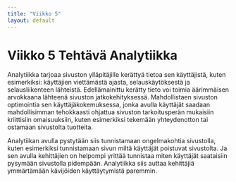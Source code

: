 ```yaml
---
title: "Viikko 5"
layout: default
---
```


# Viikko 5 Tehtävä Analytiikka
Analytiikka tarjoaa sivuston ylläpitäjille kerättyä tietoa sen käyttäjistä, kuten esimerkiksi: käyttäjien viettämästä ajasta, selauskäytöksestä ja selausliikenteen lähteistä. Edellämainittu kerätty tieto voi toimia äärimmäisen arvokkaana lähteenä sivuston jatkokehityksessä. Mahdollistaen sivuston optimointia sen käyttäjäkokemuksessa, jonka avulla käyttäjät saadaan mahdollisimman tehokkaasti ohjattua sivuston tarkoitusperän mukaisiin kriittisiin omaisuuksiin, kuten esimerkiksi tekemään yhteydenotton tai ostamaan sivustolta tuotteita. 

Analytiikan avulla pystytään siis tunnistamaan ongelmakohtia sivustolla, kuten esimerkiksi tunnistamaan sivun miltä käyttäjät poistuvat sivustolta. Ja sen avulla kehittäjien on helpompi yrittää tunnistaa miten käyttäjät saataisiin pysymään sivustolla pidempään. Analytiikka siis auttaa kehittäjiä ymmärtämään kävijöiden käyttäytymistä paremmin.